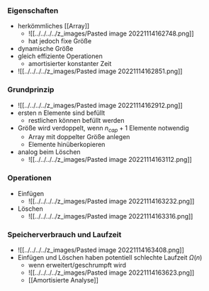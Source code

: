 ### Eigenschaften
+ herkömmliches [[Array]]
	+ ![[../../../../z_images/Pasted image 20221114162748.png]]
	+ hat jedoch fixe Größe
+ dynamische Größe
+ gleich effiziente Operationen
	+ amortisierter konstanter Zeit
+ ![[../../../../z_images/Pasted image 20221114162851.png]]

### Grundprinzip
+ ![[../../../../z_images/Pasted image 20221114162912.png]]
+ ersten n Elemente sind befüllt
	+ restlichen können befüllt werden
+ Größe wird verdoppelt, wenn $n_{cap}+1$ Elemente notwendig
	+ Array mit doppelter Größe anlegen
	+ Elemente hinüberkopieren
+ analog beim Löschen
	+ ![[../../../../z_images/Pasted image 20221114163112.png]]

### Operationen
+ Einfügen
	+ ![[../../../../z_images/Pasted image 20221114163232.png]]
+ Löschen
	+ ![[../../../../z_images/Pasted image 20221114163316.png]]

### Speicherverbrauch und Laufzeit
+ ![[../../../../z_images/Pasted image 20221114163408.png]]
+ Einfügen und Löschen haben potentiell schlechte Laufzeit $Ω(n)$
	+ wenn erweitert/geschrumpft wird
	+ ![[../../../../z_images/Pasted image 20221114163623.png]]
	+ [[Amortisierte Analyse]]